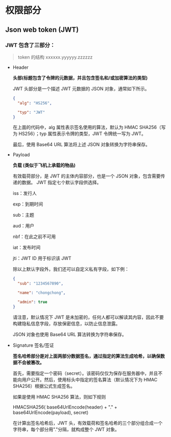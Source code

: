 # 权限部分

## Json web token (JWT)

### JWT 包含了三部分：

> token 的结构 xxxxxx.yyyyyy.zzzzzz

- Header

  **头部(标题包含了令牌的元数据，并且包含签名和/或加密算法的类型)**

  JWT 头部分是一个描述 JWT 元数据的 JSON 对象，通常如下所示。

  ```json
  {
    "alg": "HS256",

    "typ": "JWT"
  }
  ```

  在上面的代码中，alg 属性表示签名使用的算法，默认为 HMAC SHA256（写为 HS256）；typ 属性表示令牌的类型，JWT 令牌统一写为 JWT。

  最后，使用 Base64 URL 算法将上述 JSON 对象转换为字符串保存。

- Payload

  **负载 (类似于飞机上承载的物品)**

  有效载荷部分，是 JWT 的主体内容部分，也是一个 JSON 对象，包含需要传递的数据。 JWT 指定七个默认字段供选择。

  iss：发行人

  exp：到期时间

  sub：主题

  aud：用户

  nbf：在此之前不可用

  iat：发布时间

  jti：JWT ID 用于标识该 JWT

  除以上默认字段外，我们还可以自定义私有字段，如下例：

  ```json
  {
    "sub": "1234567890",

    "name": "chongchong",

    "admin": true
  }
  ```

  请注意，默认情况下 JWT 是未加密的，任何人都可以解读其内容，因此不要构建隐私信息字段，存放保密信息，以防止信息泄露。

  JSON 对象也使用 Base64 URL 算法转换为字符串保存。

- Signature 签名/签证

  **签名哈希部分是对上面两部分数据签名，通过指定的算法生成哈希，以确保数据不会被篡改。**

  首先，需要指定一个密码（secret）。该密码仅仅为保存在服务器中，并且不能向用户公开。然后，使用标头中指定的签名算法（默认情况下为 HMAC SHA256）根据公式生成签名。

  如果是使用 HMAC SHA256 算法，则如下规则

  HMACSHA256(
  base64UrlEncode(header) + "." +
  base64UrlEncode(payload),
  secret)

  在计算出签名哈希后，JWT 头，有效载荷和签名哈希的三个部分组合成一个字符串，每个部分用"."分隔，就构成整个 JWT 对象。
